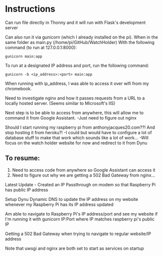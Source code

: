# Instructions
Can run file directly in Thonny and it will run with Flask's development server

Can also run it via gunicorn (which I already installed on the pi). When in the same folder as main.py (/home/pi/GitHub/WatchHolder)
With the following command (to run at 127.0.0.1:8000):
```
gunicorn main:app
```
To run at a designated IP address and port, run the following command:
```
gunicorn -b <ip_address>:<port> main:app
```

When running with ip_address, I was able to access it over wifi from my chromebook.

Need to investigate nginx and how it passes requests from a URL to a locally hosted server. (Seems similar to Microsoft's IIS)

Next step is to be able to access from anywhere, this will allow me to command it from Google Assistant. -Just need to figure out nginx

Should I start running my raspberry pi from anthonyjacques20.com??! And stop hosting it from heroku?!
    -I could but would have to configure a lot of database stuff to make that work which sounds like a lot of work...
    -Will focus on the watch holder website for now and redirect to it from Dynu


## To resume:
1. Need to access code from anywhere so Google Assistant can access it
1. Need to figure out why we are getting a 502 Bad Gateway from nginx...

Latest Update - Created an IP Passthrough on modem so that Raspberry Pi has public IP address

Setup Dynu Dynamic DNS to update the IP address on my website whenever my Raspberry Pi has its IP address updated

Am able to navigate to Raspberry Pi's IP address/port and see my website if I'm running it with gunicorn IP:Port where IP matches raspberry pi's public IP

Getting a 502 Bad Gateway when trying to navigate to regular website/IP address

Note that uwsgi and nginx are both set to start as services on startup

